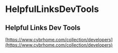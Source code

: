 # HelpfulLinksDevTools 

## Helpful Links Dev Tools
[https://www.cybrhome.com/collection/developers](https://www.cybrhome.com/collection/developers)
